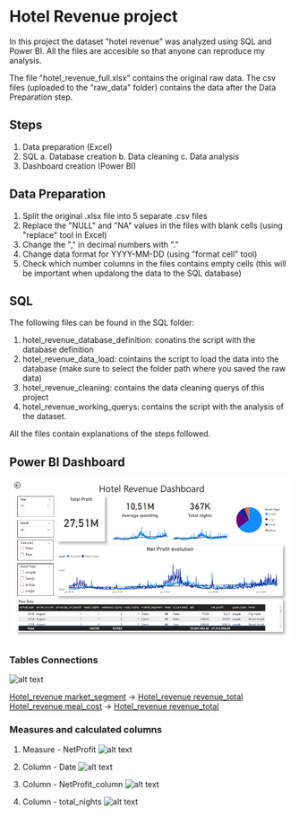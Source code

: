 # Hotel Revenue project

In this project the dataset "hotel revenue" was analyzed using SQL and Power BI. All the files are accesible so that anyone can reproduce my analysis.

The file "hotel_revenue_full.xlsx" contains the original raw data. The csv files (uploaded to the "raw_data" folder) contains the data after the Data Preparation step.

## Steps

1. Data preparation (Excel)
2. SQL
   a. Database creation
   b. Data cleaning
   c. Data analysis
4. Dashboard creation (Power BI)

## Data Preparation

1. Split the original .xlsx file into 5 separate .csv files
2. Replace the "NULL" and "NA" values in the files with blank cells (using "replace" tool in Excel)
3. Change the "," in decimal numbers with "."
4. Change data format for YYYY-MM-DD (using "format cell" tool)
5. Check which number columns in the files contains empty cells (this will be important when updalong the data to the SQL database)

## SQL

The following files can be found in the SQL folder:
1. hotel_revenue_database_definition: conatins the script with the database definition
2. hotel_revenue_data_load: cointains the script to load the data into the database (make sure to select the folder path where you saved the raw data)
3. hotel_revenue_cleaning: contains the data cleaning querys of this project
4. hotel_revenue_working_querys: contains the script with the analysis of the dataset.

All the files contain explanations of the steps followed. 

## Power BI Dashboard

![alt text](dashboard.png)

### Tables Connections

![alt text](tables_connections.png)

[Hotel_revenue market_segment](segment) -> [Hotel_revenue revenue_total](market_segment)
[Hotel_revenue meal_cost](meal) -> [Hotel_revenue revenue_total](cost)

### Measures and calculated columns

1. Measure - NetProfit
![alt text](measure_net_profit.png)

2. Column - Date
![alt text](column_date.png)

3. Column - NetProfit_column
![alt text](column_net_profit.png)

4. Column - total_nights
![alt text](image.png)